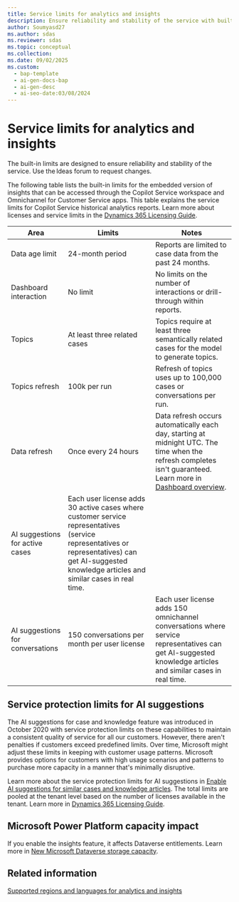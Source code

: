 ```yaml
---
title: Service limits for analytics and insights
description: Ensure reliability and stability of the service with built-in limits for analytics and insights. 
author: Soumyasd27
ms.author: sdas
ms.reviewer: sdas
ms.topic: conceptual
ms.collection:
ms.date: 09/02/2025
ms.custom:
  - bap-template
  - ai-gen-docs-bap
  - ai-gen-desc
  - ai-seo-date:03/08/2024
---
```


# Service limits for analytics and insights

The built-in limits are designed to ensure reliability and stability of the service. Use the Ideas forum to request changes.

The following table lists the built-in limits for the embedded version of insights that can be accessed through the Copilot Service workspace and Omnichannel for Customer Service apps. This table explains the service limits for Copilot Service historical analytics reports. Learn more about licenses and service limits in the [Dynamics 365 Licensing Guide](https://go.microsoft.com/fwlink/?LinkId=866544).

| Area | Limits | Notes |
| ------------ | ------------- | ----------------- |
| Data age limit | 24-month period | Reports are limited to case data from the past 24 months. |
| Dashboard interaction | No limit | No limits on the number of interactions or drill-through within reports. |
| Topics | At least three related cases | Topics require at least three semantically related cases for the model to generate topics. |
| Topics refresh | 100k per run | Refresh of topics uses up to 100,000 cases or conversations per run. |
| Data refresh | Once every 24 hours | Data refresh occurs automatically each day, starting at midnight UTC. The time when the refresh completes isn't guaranteed. Learn more in [Dashboard overview](../use/customer-service-analytics-insights-csh.md). |
| AI suggestions for active cases | Each user license adds 30 active cases where customer service representatives (service representatives or representatives) can get AI-suggested knowledge articles and similar cases in real time. ||
| AI suggestions for conversations | 150 conversations per month per user license | Each user license adds 150 omnichannel conversations where service representatives can get AI-suggested knowledge articles and similar cases in real time. |

## Service protection limits for AI suggestions

The AI suggestions for case and knowledge feature was introduced in October 2020 with service protection limits on these capabilities to maintain a consistent quality of service for all our customers. However, there aren't penalties if customers exceed predefined limits. Over time, Microsoft might adjust these limits in keeping with customer usage patterns. Microsoft provides options for customers with high usage scenarios and patterns to purchase more capacity in a manner that's minimally disruptive.

Learn more about the service protection limits for AI suggestions in [Enable AI suggestions for similar cases and knowledge articles](csw-enable-ai-suggested-cases-knowledge-articles.md). The total limits are pooled at the tenant level based on the number of licenses available in the tenant. Learn more in [Dynamics 365 Licensing Guide](https://go.microsoft.com/fwlink/?LinkId=866544).

## Microsoft Power Platform capacity impact

If you enable the insights feature, it affects Dataverse entitlements. Learn more in [New Microsoft Dataverse storage capacity](/power-platform/admin/capacity-storage).

## Related information

[Supported regions and languages for analytics and insights](cs-region-availability-service-limits.md#supported-regions-and-languages-for-analytics-and-insights)
